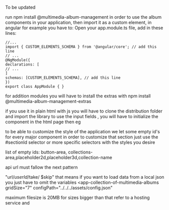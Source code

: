 To be updated

run npm install @multimedia-album-management in order to use the album components in your application, then import it as a custom element, in angular for example you have to:
Open your app.module.ts file, add in these lines:

```
//...
import { CUSTOM_ELEMENTS_SCHEMA } from '@angular/core'; // add this line
// ...
@NgModule({
declarations: [
// ...
]
schemas: [CUSTOM_ELEMENTS_SCHEMA], // add this line
})
export class AppModule { }
```

for addition modules you will have to install the extras with npm install @multimedia-album-management-extras

if you use it in plain html with js
you will have to clone the distribution folder
and import the library
to use the input fields , you will have to initialize the component in the html page then
eg
<app-root title = "something"></app-root>

to be able to customize the style of the application
we let some empty id's for every major component
in order to customize that section just use the #sectionId selector or more specific selectors with the styles you desire

list of empty ids:
button-area, collections-area,placeholder2d,placeholder3d,collection-name

api url must fallow the next pattern

"url/$userId/$take/ \$skip"
that means if you want to load data from a local json you just have to omit the variables
<app-collection-of-multimedia-albums
gridSize="7"
configPath="../../../assets/config.json"

> </app-collection-of-multimedia-albums>

maximum filesize is 20MB for sizes bigger than that refer to a hosting service and
